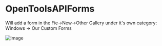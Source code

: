 # OpenToolsAPIForms
Will add a form in the Fie->New->Other Gallery under it's own category: Windows -> Our Custom Forms

![image](https://github.com/ntavendale/OpenToolsAPIForms/assets/38380983/8af38240-3ce8-4b1c-98ac-d38f1455af89)
